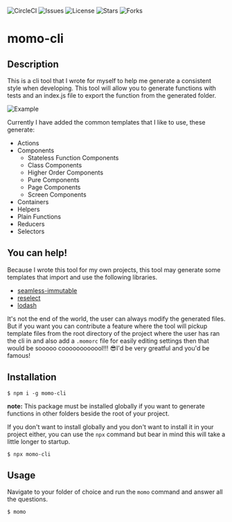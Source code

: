 ![CircleCI](https://img.shields.io/circleci/project/github/Fried-Chicken/momo-cli/develop.svg)
![Issues](https://img.shields.io/github/issues/Fried-Chicken/momo-cli.svg)
![License](https://img.shields.io/github/license/Fried-Chicken/momo-cli.svg)
![Stars](https://img.shields.io/github/stars/Fried-Chicken/momo-cli.svg)
![Forks](https://img.shields.io/github/forks/Fried-Chicken/momo-cli.svg)
# momo-cli 

## Description
This is a cli tool that I wrote for myself to help me generate a consistent style when developing. This tool will allow you to generate functions with tests and an index.js file to export the function from the generated folder.

![Example](./docs/example.gif)

Currently I have added the common templates that I like to use, these generate:
  * Actions
  * Components
    * Stateless Function Components
    * Class Components
    * Higher Order Components
    * Pure Components
    * Page Components
    * Screen Components
  * Containers
  * Helpers
  * Plain Functions
  * Reducers
  * Selectors


## You can help!
Because I wrote this tool for my own projects, this tool may generate some templates that import and use the following libraries.
* [seamless-immutable](https://github.com/rtfeldman/seamless-immutable)
* [reselect](https://github.com/reduxjs/reselect)
* [lodash](https://github.com/lodash/lodash)

It's not the end of the world, the user can always modify the generated files. But if you want you can contribute a feature where the tool will pickup template files from the root directory of the project where the user has ran the cli in and also add a `.momorc` file for easily editing settings then that would be sooooo coooooooooool!!! 😎I'd be very greatful and you'd be famous!

## Installation
```
$ npm i -g momo-cli
```
**note:** This package must be installed globally if you want to generate functions in other folders beside the root of your project.

If you don't want to install globally and you don't want to install it in your project either, you can use the `npx` command but bear in mind this will take a little longer to startup.
```
$ npx momo-cli
```

## Usage
Navigate to your folder of choice and run the `momo` command and answer all the questions.
```
$ momo
```
